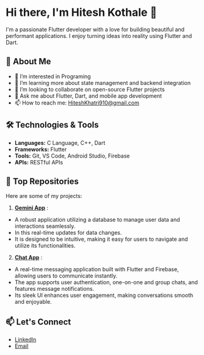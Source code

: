 # Hi there, I'm Hitesh Kothale 👋

I'm a passionate Flutter developer with a love for building beautiful and performant applications.
I enjoy turning ideas into reality using Flutter and Dart.

## 🚀 About Me

-  👀 I’m interested in Programing
- 🌱 I’m learning more about state management and backend integration
- 👯 I’m looking to collaborate on open-source Flutter projects
- 💬 Ask me about Flutter, Dart, and mobile app development
- 📫 How to reach me: [HiteshKhatri910@gmail.com](mailto:Hiteshkhatri910@gmail.com)

 ## 🛠️ Technologies & Tools

- **Languages:** C Language, C++, Dart
- **Frameworks:** Flutter
- **Tools:** Git, VS Code, Android Studio, Firebase
- **APIs:** RESTful APIs

 ## 🌟 Top Repositories
 Here are some of my projects:

 1. **[Gemini App](https://github.com/Hitesh910/gemini_app)** :
- A robust application utilizing a database to manage user data and interactions seamlessly.
- In this real-time updates for data changes.
- It is designed to be intuitive, making it easy for users to navigate and utilize its functionalities.

2. **[Chat App](https://github.com/Hitesh910/true_chat_app)** : 
 - A real-time messaging application built with Flutter and Firebase, allowing users to communicate instantly.
  - The app supports user authentication, one-on-one and group chats, and features message notifications.
 - Its sleek UI enhances user engagement, making conversations smooth and enjoyable.

  ## 📫 Let's Connect
  - [LinkedIn](https://www.linkedin.com/in/hitesh-khatri-199316312/)
  - [Email](Hiteshkhatri910@gmail.com)



<!---
Hitesh910/Hitesh910 is a ✨ special ✨ repository because its `README.md` (this file) appears on your GitHub profile.
You can click the Preview link to take a look at your changes.
--->
